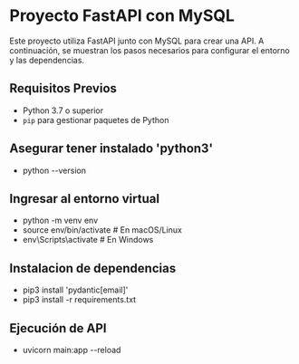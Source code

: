 # Proyecto FastAPI con MySQL

Este proyecto utiliza FastAPI junto con MySQL para crear una API. A continuación, se muestran los pasos necesarios para configurar el entorno y las dependencias.

## Requisitos Previos

- Python 3.7 o superior
- `pip` para gestionar paquetes de Python

## Asegurar tener instalado 'python3'
- python --version

## Ingresar al entorno virtual
- python -m venv env
- source env/bin/activate  # En macOS/Linux
- env\Scripts\activate      # En Windows

## Instalacion de dependencias 
- pip3 install 'pydantic[email]'
- pip3 install -r requirements.txt

## Ejecución de API
- uvicorn main:app --reload
